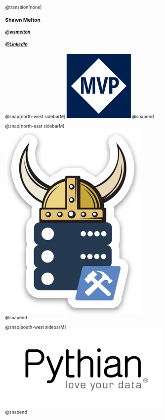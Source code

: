 @transition[none]
### Shawn Melton
##### [@wsmelton](https://twitter.com/wsmelton)
##### [@LinkedIn](https://linkedin.com/wshawnmelton)

@snap[north-west sidebarM]
![mvp-logo](images/mvp_blue_avatar.png)
@snapend

@snap[north-east sidebarM]
![dbatools-thor](images/dbatools_thor.png)
@snapend

@snap[south-west sidebarM]
![pythian-logo](images/pythian_black.png)
@snapend